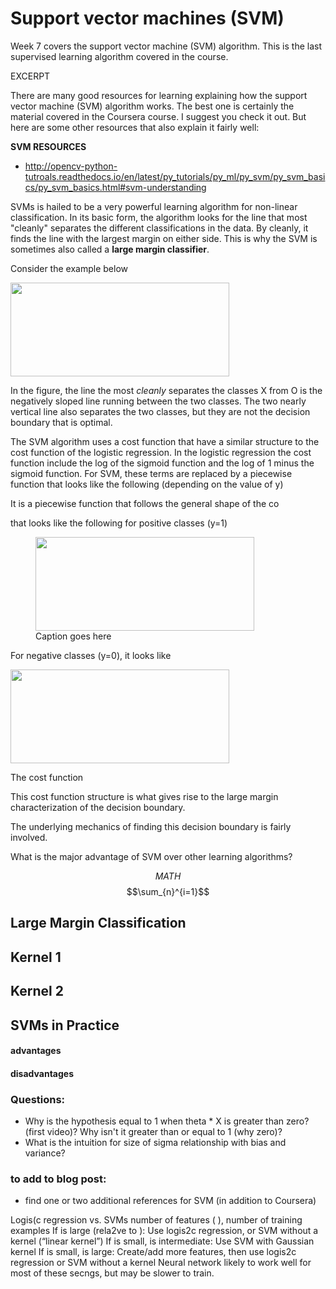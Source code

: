 
# Support vector machines (SVM)

Week 7 covers the support vector machine (SVM) algorithm. This is the last supervised learning algorithm covered in the course.

EXCERPT

There are many good resources for learning explaining how the support vector machine (SVM) algorithm works. The best one is certainly the material covered in the Coursera course. I suggest you check it out. But here are some other resources that also explain it fairly well:

**SVM RESOURCES**
* http://opencv-python-tutroals.readthedocs.io/en/latest/py_tutorials/py_ml/py_svm/py_svm_basics/py_svm_basics.html#svm-understanding

SVMs is hailed to be a very powerful learning algorithm for non-linear classification. In its basic form, the algorithm looks for the line that most "cleanly" separates the different classifications in the data. By cleanly, it finds the line with the largest margin on either side. This is why the SVM is sometimes also called a **large margin classifier**.

Consider the example below

<a href="{{site.url}}/img/wk7_8.png">
<img src="{{site.url}}/img/wk7_8.png" width="350" height="150"/>
</a>

In the figure, the line the most *cleanly* separates the classes X from O is the negatively sloped line running between the two classes. The two nearly vertical line also separates the two classes, but they are not the decision boundary that is optimal.

The SVM algorithm uses a cost function that have a similar structure to the cost function of the logistic regression. In the logistic regression the cost function include the log of the sigmoid function and the log of 1 minus the sigmoid function. For SVM, these terms are replaced by a piecewise function that looks like the following (depending on the value of y)

It is a piecewise function that follows the general shape of the co

that looks like the following for positive classes (y=1)

<figure>
<a href="{{site.url}}/img/wk7_2.png">
<img src="{{site.url}}/img/wk7_2.png" width="350" height="150"/>
</a>
<figcaption>Caption goes here</figcaption>
</figure>

For negative classes (y=0), it looks like

<a href="{{site.url}}/img/wk7_3.png">
<img src="{{site.url}}/img/wk7_3.png" width="350" height="150"/>
</a>

The cost function

This cost function structure is what gives rise to the large margin characterization of the decision boundary. 




The underlying mechanics of finding this decision boundary is fairly involved. 




What is the major advantage of SVM over other learning algorithms?

$$MATH$$
$$\sum_{n}^{i=1}$$

## Large Margin Classification

## Kernel 1

## Kernel 2

## SVMs in Practice

#### advantages

#### disadvantages



### Questions:
- Why is the hypothesis equal to 1 when theta * X is greater than zero? (first video)? Why isn't it greater than or equal to 1 (why zero)?
- What is the intuition for size of sigma relationship with bias and variance?


### to add to blog post: 
* find one or two additional references for SVM (in addition to Coursera)

 Logis(c regression vs. SVMs
number of features ( ),   number of training examples If   is large (rela2ve to ):
Use logis2c regression, or SVM without a kernel (“linear kernel”)
If   is small,   is intermediate: Use SVM with Gaussian kernel
If   is small,   is large:
Create/add more features, then use logis2c regression or SVM without a kernel
Neural network likely to work well for most of these secngs, but may be slower to train.